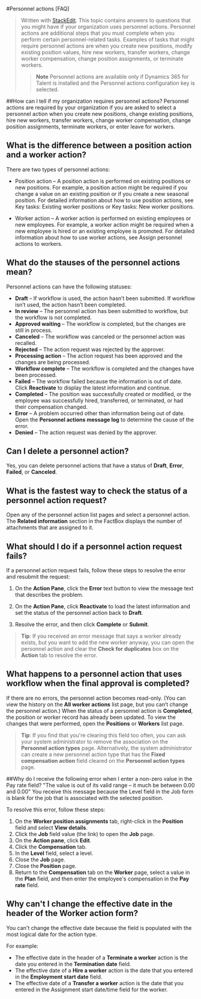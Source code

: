 #Personnel actions [FAQ]


> Written with [StackEdit](https://stackedit.io/).
> This topic contains answers to questions that you might have if your organization uses personnel actions. Personnel actions are additional steps that you must complete when you perform certain personnel-related tasks. Examples of tasks that might require personnel actions are when you create new positions, modify existing position values, hire new workers, transfer workers, change worker compensation, change position assignments, or terminate workers. 
> 
> >**Note**
> >Personnel actions are available only if Dynamics 365 for Talent is installed and the Personnel actions configuration key is selected. 

##How can I tell if my organization requires personnel actions?
Personnel actions are required by your organization if you are asked to select a personnel action when you create new positions, change existing positions, hire new workers, transfer workers, change worker compensation, change position assignments, terminate workers, or enter leave for workers. 


## What is the difference between a position action and a worker action?

There are two types of personnel actions: 

 - Position action – A position action is performed on existing positions or new positions. For example, a position action might be required if you change a value on an existing position or if you create a new seasonal position. For detailed information about how to use position actions, see Key tasks: Existing worker positions or Key tasks: New worker positions. 

 - Worker action – A worker action is performed on existing employees or new employees. For example, a worker action might be required when a new employee is hired or an existing employee is promoted. For detailed information about how to use worker actions, see Assign personnel actions to workers. 

## What do the stauses of the personnel actions mean?
Personnel actions can have the following statuses: 

 - **Draft** – If workflow is used, the action hasn’t been submitted. If workflow isn’t used, the action hasn’t been completed. 
 -  **In review** – The personnel action has been submitted to workflow, but the workflow is not completed. 
 - **Approved waiting** – The workflow is completed, but the changes are still in process.
 - **Canceled** – The workflow was canceled or the personnel action was recalled.
 - **Rejected** – The action request was rejected by the approver. 
 - **Processing action** – The action request has been approved and the changes are being processed.
 - **Workflow complete** – The workflow is completed and the changes have been processed.
 - **Failed** – The workflow failed because the information is out of date. Click **Reactivate** to display the latest information and continue.
 - **Completed** – The position was successfully created or modified, or the employee was successfully hired, transferred, or terminated, or had their compensation changed. 
 - **Error** – A problem occurred other than information being out of date. Open the **Personnel actions message log** to determine the cause of the error.
 - **Denied** – The action request was denied by the approver. 

## Can I delete a personnel action?
Yes, you can delete personnel actions that have a status of **Draft**, **Error**, **Failed**, or **Canceled**.

## What is the fastest way to check the status of a personnel action request?
Open any of the personnel action list pages and select a personnel action. The **Related information** section in the FactBox displays the number of attachments that are assigned to it. 

## What should I do if a personnel action request fails?
If a personnel action request fails, follow these steps to resolve the error and resubmit the request: 

 1. On the **Action Pane**, click the **Error** text button to view the message
    text that describes the problem.  
    
 2. On the **Action Pane**, click **Reactivate** to load the latest information and set the status of the personnel action back to **Draft**.  
    
 3. Resolve the error, and then click **Complete** or **Submit**.

> **Tip**:
> If you received an error message that says a worker already exists, but you want to add the new worker anyway, you can open the personnel action and clear the **Check for duplicates** box on the **Action** tab to resolve the error. 

## What happens to a personnel action that uses workflow when the final approval is completed? 
If there are no errors, the personnel action becomes read-only. (You can view the history on the **All worker actions** list page, but you can’t change the personnel action.) When the status of a personnel action is **Completed**, the position or worker record has already been updated. To view the changes that were performed, open the **Positions** or **Workers** list page.

>**Tip**:
>If you find that you're clearing this field too often, you can ask your system administrator to remove the association on the **Personnel action types** page. Alternatively, the system administrator can create a new personnel action type that has the **Fixed compensation action** field cleared on the **Personnel action types** page. 

##Why do I receive the following error when I enter a non-zero value in the Pay rate field? "The value is out of its valid range – it much be between 0.00 and 0.00" 
You receive this message because the Level field in the Job form is blank for the job that is associated with the selected position. 

To resolve this error, follow these steps: 

 1. On the **Worker position assignments** tab, right-click in the **Position** field and select **View details**. 
 2. Click the **Job** field value (the link) to open the **Job** page. 
 3. On the **Action pane**, click **Edit**.
 4. Click the **Compensation** tab. 
 5. In the **Level** field, select a level. 
 6. Close the **Job** page. 
 7. Close the **Position** page. 
 8. Return to the **Compensation** tab on the **Worker** page, select a value in the **Plan** field, and then enter the employee's compensation in the **Pay rate** field. 

## Why can't I change the effective date in the header of the Worker action form?
You can't change the effective date because the field is populated with the most logical date for the action type.

For example: 

 - The effective date in the header of a **Terminate a worker** action is the date you entered in the **Termination date** field. 
 - The effective date of a **Hire a worker** action is the date that you entered in the **Employment start date** field. 
 - The effective date of a **Transfer a worker** action is the date that you entered in the Assignment start date/time field for the worker. 

   
  